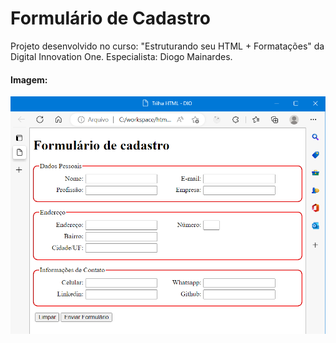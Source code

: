 # Formulário de Cadastro

Projeto desenvolvido no curso: "Estruturando seu HTML + Formatações" da Digital Innovation One.  Especialista: Diogo Mainardes.


#### Imagem:

<img src=".\img\formulario_cadastro.png"  />

